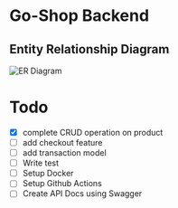 # Go-Shop Backend

## Entity Relationship Diagram
![ER Diagram](golang-shop/images/ERD.png)

# Todo
- [x] complete CRUD operation on product
- [ ] add checkout feature
- [ ] add transaction model
- [ ] Write test
- [ ] Setup Docker
- [ ] Setup Github Actions
- [ ] Create API Docs using Swagger